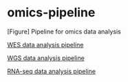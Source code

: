 
# omics-pipeline

[Figure] Pipeline for omics data analysis

[WES data analysis pipeline](https://github.com/ytdai/omics-pipline/blob/master/Figures/wes-pipeline.png)

[WGS data analysis pipeline](https://github.com/ytdai/omics-pipline/blob/master/Figures/wgs-pipeline.png)

[RNA-seq data analysis pipeline](https://github.com/ytdai/omics-pipline/blob/master/Figures/rnaseq-pipeline.png)





